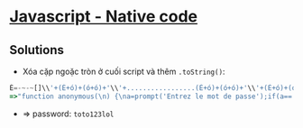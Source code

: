 # [Javascript - Native code](https://www.root-me.org/en/Challenges/Web-Client/Javascript-Native-code)

## Solutions

- Xóa cặp ngoặc tròn ở cuối script và thêm `.toString()`:

```js
É=-~-~[]\\'+(É+ó)+(ó+ó)+'\\'+.................(É+ó)+(ó+ó)+'\\'+(É+ó)+(ó+ó)+'\\'+(É+É)+(þ)+'\\'+(É+ó)+(ó-É)+'\\'+(þ)+(ó)+'\\'+(ó-É)+(þ)+(É+ó)+'\'')()).toString()
=>"function anonymous(\n) {\na=prompt('Entrez le mot de passe');if(a=='toto123lol'){alert('bravo');}else{alert('fail...');}\n}"
```

- => password: `toto123lol`

